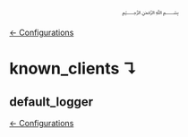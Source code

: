 <p align=center>
   ﷽
</p>

[← Configurations](/docs/CONFIGURATION.md)

# known_clients ↴
## default_logger


[← Configurations](/docs/CONFIGURATION.md)

